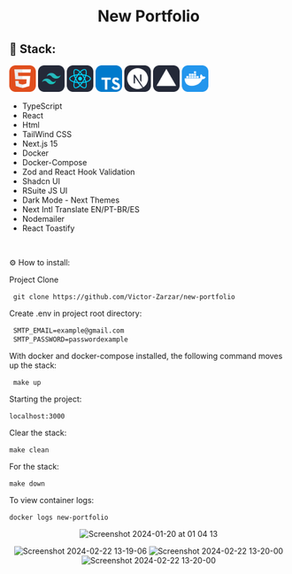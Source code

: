 <h1 align="center" id="header">
 New Portfolio
</h1>

<h2 id="stack">
🤖 Stack:
</h2>
<p>
<img src="https://github.com/tandpfun/skill-icons/blob/main/icons/HTML.svg" width="48" title="Html"> <img src="https://github.com/tandpfun/skill-icons/blob/main/icons/TailwindCSS-Dark.svg" width="48" title="TailWindCss">
<img src="https://github.com/tandpfun/skill-icons/blob/main/icons/React-Dark.svg" width="48" title="React.Js">  <img src="https://github.com/tandpfun/skill-icons/blob/main/icons/TypeScript.svg" width="48" title="TypeScript">
<img src="https://github.com/tandpfun/skill-icons/blob/main/icons/NextJS-Dark.svg" width="48" title="Next.Js">  <img src="https://github.com/tandpfun/skill-icons/blob/main/icons/Vercel-Dark.svg" width="48"  title="Vercel"> 
<img src="https://github.com/tandpfun/skill-icons/blob/main/icons/Docker.svg" width="48" title="Docker">
</p>

- TypeScript
- React
- Html
- TailWind CSS
- Next.js 15 
- Docker
- Docker-Compose
- Zod and React Hook Validation
- Shadcn UI
- RSuite JS UI
- Dark Mode - Next Themes
- Next Intl Translate EN/PT-BR/ES
- Nodemailer
- React Toastify
  
<br />

⚙️ How to install:

Project Clone

     git clone https://github.com/Victor-Zarzar/new-portfolio

Create .env in project root directory:

     SMTP_EMAIL=example@gmail.com
     SMTP_PASSWORD=passwordexample       

With docker and docker-compose installed, the following command moves up the stack:

     make up

Starting the project:

    localhost:3000

Clear the stack:

    make clean

For the stack:
   
    make down

To view container logs:
   
    docker logs new-portfolio    

<p align="center">
  <img src="https://github.com/user-attachments/assets/2ce59f47-1454-47d4-b180-79abc964fa8d" width="1000" height="500" alt="Screenshot 2024-01-20 at 01 04 13">
</p>

<p align="center">
  <img src="https://github.com/user-attachments/assets/413a3c7f-fe53-4411-b762-da0bd84e6de1" alt="Screenshot 2024-02-22 13-19-06" width="270px" height="450px"> 
  <img src="https://github.com/user-attachments/assets/1a536d36-62ad-46c1-b44b-93bed6792226" alt="Screenshot 2024-02-22 13-20-00" width="270px" height="450px">
  <img src="https://github.com/user-attachments/assets/c1f47389-0d39-4fed-8157-606fd4a01f90" alt="Screenshot 2024-02-22 13-20-00" width="270px" height="450px">
</p>